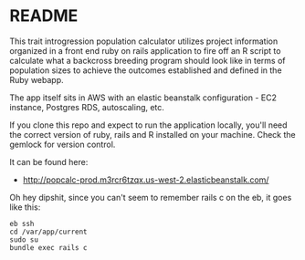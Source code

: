 # README

This trait introgression population calculator utilizes project information organized in a front end ruby on rails application to fire off an R script to calculate what a backcross breeding program should look like in terms of population sizes to achieve the outcomes established and defined in the Ruby webapp.

The app itself sits in AWS with an elastic beanstalk configuration - EC2 instance, Postgres RDS, autoscaling, etc.

If you clone this repo and expect to run the application locally, you'll need the correct version of ruby, rails and R installed on your machine.  Check the gemlock for version control.

It can be found here:
* http://popcalc-prod.m3rcr6tzqx.us-west-2.elasticbeanstalk.com/

Oh hey dipshit, since you can't seem to remember rails c on the eb, it goes like this:

    eb ssh
    cd /var/app/current
    sudo su
    bundle exec rails c